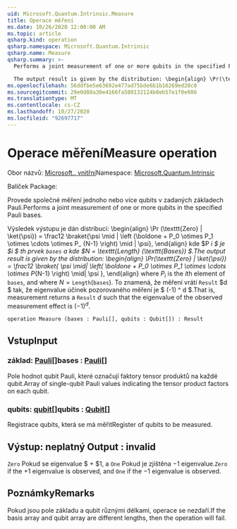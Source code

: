 ```yaml
---
uid: Microsoft.Quantum.Intrinsic.Measure
title: Operace měření
ms.date: 10/26/2020 12:00:00 AM
ms.topic: article
qsharp.kind: operation
qsharp.namespace: Microsoft.Quantum.Intrinsic
qsharp.name: Measure
qsharp.summary: >-
  Performs a joint measurement of one or more qubits in the specified Pauli bases.

  The output result is given by the distribution: \begin{align} \Pr(\texttt{Zero} | \ket{\psi}) = \frac12 \braket{ \psi \mid| \left( \boldone + P_0 \otimes P_1 \otimes \cdots \otimes P_{N-1} \right) \mid| \psi }, \end{align} where $P_i$ is the $i$th element of `bases`, and where $N = \texttt{Length}(\texttt{bases})$. That is, measurement returns a `Result` $d$ such that the eigenvalue of the observed measurement effect is $(-1)^d$.
ms.openlocfilehash: 56ddfbe5e63692e477ad75bde6b1b16269ed20c0
ms.sourcegitcommit: 29e0d88a30e4166fa580132124b0eb57e1f0e986
ms.translationtype: MT
ms.contentlocale: cs-CZ
ms.lasthandoff: 10/27/2020
ms.locfileid: "92697717"
---
```

# <a name="measure-operation"></a><span data-ttu-id="3c713-102">Operace měření</span><span class="sxs-lookup"><span data-stu-id="3c713-102">Measure operation</span></span>

<span data-ttu-id="3c713-103">Obor názvů: [Microsoft.. vnitřní](xref:Microsoft.Quantum.Intrinsic)</span><span class="sxs-lookup"><span data-stu-id="3c713-103">Namespace: [Microsoft.Quantum.Intrinsic](xref:Microsoft.Quantum.Intrinsic)</span></span>

<span data-ttu-id="3c713-104">Balíček [](https://nuget.org/packages/)</span><span class="sxs-lookup"><span data-stu-id="3c713-104">Package: [](https://nuget.org/packages/)</span></span>


<span data-ttu-id="3c713-105">Provede společné měření jednoho nebo více qubits v zadaných základech Pauli.</span><span class="sxs-lookup"><span data-stu-id="3c713-105">Performs a joint measurement of one or more qubits in the specified Pauli bases.</span></span>

<span data-ttu-id="3c713-106">Výsledek výstupu je dán distribucí: \begin{align} \Pr (\texttt{Zero} | \ket{\psi}) = \frac12 \braket{\psi \mid | \left (\boldone + P_0 \otimes P_1 \otimes \cdots \otimes P_ {N-1} \right) \mid | \psi}, \end{align} kde $P _i $ je $i $ th prvek `bases` a kde $N = \texttt{Length} (\texttt{Bases}) $.</span><span class="sxs-lookup"><span data-stu-id="3c713-106">The output result is given by the distribution: \begin{align} \Pr(\texttt{Zero} | \ket{\psi}) = \frac12 \braket{ \psi \mid| \left( \boldone + P_0 \otimes P_1 \otimes \cdots \otimes P_{N-1} \right) \mid| \psi }, \end{align} where $P_i$ is the $i$th element of `bases`, and where $N = \texttt{Length}(\texttt{bases})$.</span></span>
<span data-ttu-id="3c713-107">To znamená, že měření vrátí `Result` $d $ tak, že eigenvalue účinek pozorovaného měření je $ (-1) ^ d $.</span><span class="sxs-lookup"><span data-stu-id="3c713-107">That is, measurement returns a `Result` $d$ such that the eigenvalue of the observed measurement effect is $(-1)^d$.</span></span>

```qsharp
operation Measure (bases : Pauli[], qubits : Qubit[]) : Result
```


## <a name="input"></a><span data-ttu-id="3c713-108">Vstup</span><span class="sxs-lookup"><span data-stu-id="3c713-108">Input</span></span>

### <a name="bases--pauli"></a><span data-ttu-id="3c713-109">základ: [Pauli](xref:microsoft.quantum.lang-ref.pauli)[]</span><span class="sxs-lookup"><span data-stu-id="3c713-109">bases : [Pauli](xref:microsoft.quantum.lang-ref.pauli)[]</span></span>

<span data-ttu-id="3c713-110">Pole hodnot qubit Pauli, které označují faktory tensor produktů na každé qubit.</span><span class="sxs-lookup"><span data-stu-id="3c713-110">Array of single-qubit Pauli values indicating the tensor product factors on each qubit.</span></span>


### <a name="qubits--qubit"></a><span data-ttu-id="3c713-111">qubits: [qubit](xref:microsoft.quantum.lang-ref.qubit)[]</span><span class="sxs-lookup"><span data-stu-id="3c713-111">qubits : [Qubit](xref:microsoft.quantum.lang-ref.qubit)[]</span></span>

<span data-ttu-id="3c713-112">Registrace qubits, která se má měřit</span><span class="sxs-lookup"><span data-stu-id="3c713-112">Register of qubits to be measured.</span></span>



## <a name="output--__invalidresult__"></a><span data-ttu-id="3c713-113">Výstup: __neplatný <Result>__</span><span class="sxs-lookup"><span data-stu-id="3c713-113">Output : __invalid<Result>__</span></span>

<span data-ttu-id="3c713-114">`Zero` Pokud se eigenvalue $ + $1, a `One` Pokud je zjištěna $-$1 eigenvalue.</span><span class="sxs-lookup"><span data-stu-id="3c713-114">`Zero` if the $+1$ eigenvalue is observed, and `One` if the $-1$ eigenvalue is observed.</span></span>

## <a name="remarks"></a><span data-ttu-id="3c713-115">Poznámky</span><span class="sxs-lookup"><span data-stu-id="3c713-115">Remarks</span></span>

<span data-ttu-id="3c713-116">Pokud jsou pole základu a qubit různými délkami, operace se nezdaří.</span><span class="sxs-lookup"><span data-stu-id="3c713-116">If the basis array and qubit array are different lengths, then the operation will fail.</span></span>